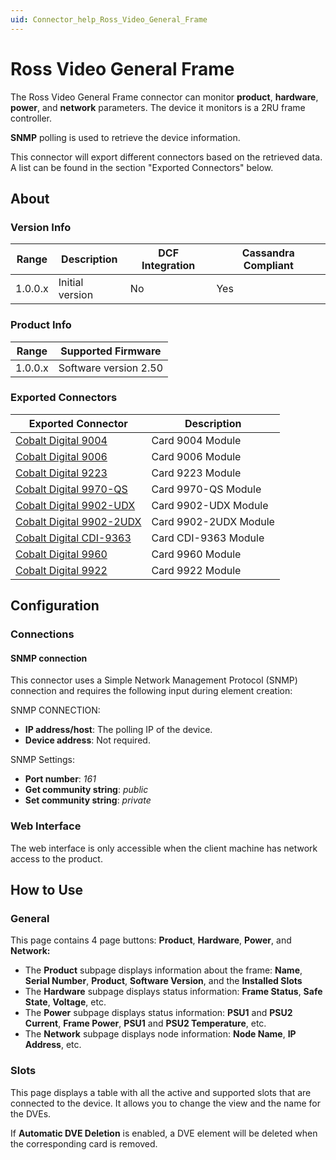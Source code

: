 ```yaml
---
uid: Connector_help_Ross_Video_General_Frame
---
```


# Ross Video General Frame

The Ross Video General Frame connector can monitor **product**, **hardware**, **power**, and **network** parameters. The device it monitors is a 2RU frame controller.

**SNMP** polling is used to retrieve the device information.

This connector will export different connectors based on the retrieved data. A list can be found in the section "Exported Connectors" below.

## About

### Version Info

| **Range** | **Description** | **DCF Integration** | **Cassandra Compliant** |
|-----------|-----------------|---------------------|-------------------------|
| 1.0.0.x   | Initial version | No                  | Yes                     |

### Product Info

| **Range** | **Supported Firmware** |
|-----------|------------------------|
| 1.0.0.x   | Software version 2.50  |

### Exported Connectors

| **Exported Connector**                                                                                             | **Description**       |
|-------------------------------------------------------------------------------------------------------------------|-----------------------|
| [Cobalt Digital 9004](xref:Connector_help_Ross_Video_General_Frame_-_Cobalt_Digital_9004)           | Card 9004 Module      |
| [Cobalt Digital 9006](xref:Connector_help_Ross_Video_General_Frame_-_Cobalt_Digital_9006)           | Card 9006 Module      |
| [Cobalt Digital 9223](xref:Connector_help_Ross_Video_General_Frame_-_Cobalt_Digital_9223)           | Card 9223 Module      |
| [Cobalt Digital 9970-QS](xref:Connector_help_Ross_Video_General_Frame_-_Cobalt_Digital_9970-QS)     | Card 9970-QS Module   |
| [Cobalt Digital 9902-UDX](xref:Connector_help_Ross_Video_General_Frame_-_Cobalt_Digital_9902-UDX)   | Card 9902-UDX Module  |
| [Cobalt Digital 9902-2UDX](xref:Connector_help_Ross_Video_General_Frame_-_Cobalt_Digital_9902-2UDX) | Card 9902-2UDX Module |
| [Cobalt Digital CDI-9363](xref:Connector_help_Ross_Video_General_Frame_-_Cobalt_Digital_CDI-9363)   | Card CDI-9363 Module  |
| [Cobalt Digital 9960](xref:Connector_help_Ross_Video_General_Frame_-_Cobalt_Digital_9960)           | Card 9960 Module      |
| [Cobalt Digital 9922](xref:Connector_help_Ross_Video_General_Frame_-_Cobalt_Digital_9922)           | Card 9922 Module      |

## Configuration

### Connections

#### SNMP connection

This connector uses a Simple Network Management Protocol (SNMP) connection and requires the following input during element creation:

SNMP CONNECTION:

- **IP address/host**: The polling IP of the device.
- **Device address**: Not required.

SNMP Settings:

- **Port number**: *161*
- **Get community string**: *public*
- **Set community string**: *private*

### Web Interface

The web interface is only accessible when the client machine has network access to the product.

## How to Use

### General

This page contains 4 page buttons: **Product**, **Hardware**, **Power**, and **Network:**

- The **Product** subpage displays information about the frame: **Name**, **Serial Number**, **Product**, **Software Version**, and the **Installed Slots**
- The **Hardware** subpage displays status information: **Frame Status**, **Safe State**, **Voltage**, etc.
- The **Power** subpage displays status information: **PSU1** and **PSU2 Current**, **Frame Power**, **PSU1** and **PSU2 Temperature**, etc.
- The **Network** subpage displays node information: **Node Name**, **IP Address**, etc.

### Slots

This page displays a table with all the active and supported slots that are connected to the device. It allows you to change the view and the name for the DVEs.

If **Automatic DVE Deletion** is enabled, a DVE element will be deleted when the corresponding card is removed.

